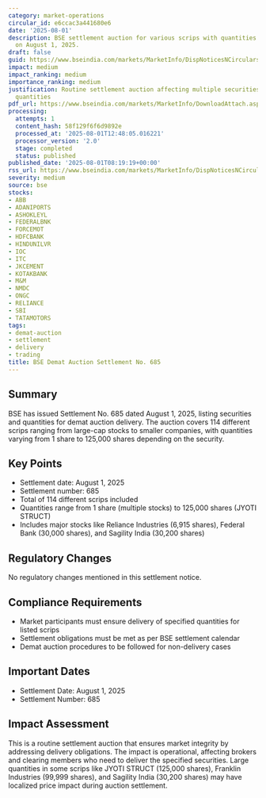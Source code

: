 ```yaml
---
category: market-operations
circular_id: e6ccac3a441680e6
date: '2025-08-01'
description: BSE settlement auction for various scrips with quantities to be delivered
  on August 1, 2025.
draft: false
guid: https://www.bseindia.com/markets/MarketInfo/DispNoticesNCirculars.aspx?Noticeid={555587C5-C891-463B-A7B4-BD8A12634F88}&noticeno=20250801-17&dt=08/01/2025&icount=17&totcount=39&flag=0
impact: medium
impact_ranking: medium
importance_ranking: medium
justification: Routine settlement auction affecting multiple securities with varying
  quantities
pdf_url: https://www.bseindia.com/markets/MarketInfo/DownloadAttach.aspx?id=20250801-17&attachedId=9abf361b-1e73-407a-a064-859f594c1120
processing:
  attempts: 1
  content_hash: 58f129f6f6d9892e
  processed_at: '2025-08-01T12:48:05.016221'
  processor_version: '2.0'
  stage: completed
  status: published
published_date: '2025-08-01T08:19:19+00:00'
rss_url: https://www.bseindia.com/markets/MarketInfo/DispNoticesNCirculars.aspx?Noticeid={555587C5-C891-463B-A7B4-BD8A12634F88}&noticeno=20250801-17&dt=08/01/2025&icount=17&totcount=39&flag=0
severity: medium
source: bse
stocks:
- ABB
- ADANIPORTS
- ASHOKLEYL
- FEDERALBNK
- FORCEMOT
- HDFCBANK
- HINDUNILVR
- IOC
- ITC
- JKCEMENT
- KOTAKBANK
- M&M
- NMDC
- ONGC
- RELIANCE
- SBI
- TATAMOTORS
tags:
- demat-auction
- settlement
- delivery
- trading
title: BSE Demat Auction Settlement No. 685
---
```


## Summary

BSE has issued Settlement No. 685 dated August 1, 2025, listing securities and quantities for demat auction delivery. The auction covers 114 different scrips ranging from large-cap stocks to smaller companies, with quantities varying from 1 share to 125,000 shares depending on the security.

## Key Points

- Settlement date: August 1, 2025
- Settlement number: 685
- Total of 114 different scrips included
- Quantities range from 1 share (multiple stocks) to 125,000 shares (JYOTI STRUCT)
- Includes major stocks like Reliance Industries (6,915 shares), Federal Bank (30,000 shares), and Sagility India (30,200 shares)

## Regulatory Changes

No regulatory changes mentioned in this settlement notice.

## Compliance Requirements

- Market participants must ensure delivery of specified quantities for listed scrips
- Settlement obligations must be met as per BSE settlement calendar
- Demat auction procedures to be followed for non-delivery cases

## Important Dates

- Settlement Date: August 1, 2025
- Settlement Number: 685

## Impact Assessment

This is a routine settlement auction that ensures market integrity by addressing delivery obligations. The impact is operational, affecting brokers and clearing members who need to deliver the specified securities. Large quantities in some scrips like JYOTI STRUCT (125,000 shares), Franklin Industries (99,999 shares), and Sagility India (30,200 shares) may have localized price impact during auction settlement.